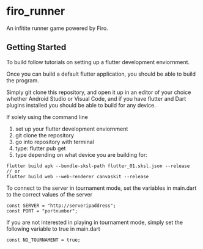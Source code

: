 # firo_runner

An infitite runner game powered by Firo.

## Getting Started

To build follow tutorials on setting up a flutter development enviornment.

Once you can build a default flutter application, you should be able to build the program.

Simply git clone this repository, and open it up in an editor of your choice whether Android Studio or Visual Code, and if you have flutter and Dart plugins installed you should be able to build for any device.

If solely using the command line
1) set up your flutter development enviornment
2) git clone the repository
3) go into repository with terminal
4) type: flutter pub get
5) type depending on what device you are building for:
```
flutter build apk --bundle-sksl-path flutter_01.sksl.json --release
// or
flutter build web --web-renderer canvaskit --release
```

To connect to the server in tournament mode, set the variables in main.dart to the correct values of the server
```
const SERVER = "http://serveripaddress";
const PORT = "portnumber";
```

If you are not interested in playing in tournament mode, simply set the following variable to true in main.dart
```
const NO_TOURNAMENT = true;
```